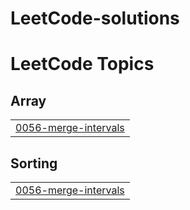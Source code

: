 # LeetCode-solutions
<!---LeetCode Topics Start-->
# LeetCode Topics
## Array
|  |
| ------- |
| [0056-merge-intervals](https://github.com/yamkin29/LeetCode-solutions/tree/master/0056-merge-intervals) |
## Sorting
|  |
| ------- |
| [0056-merge-intervals](https://github.com/yamkin29/LeetCode-solutions/tree/master/0056-merge-intervals) |
<!---LeetCode Topics End-->